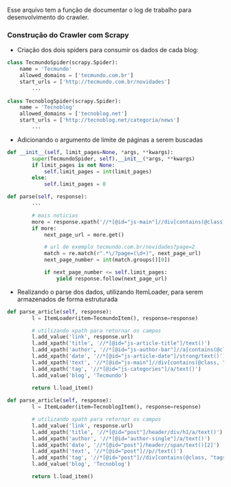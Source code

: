 Esse arquivo tem a função de documentar o log de trabalho para desenvolvimento do crawler.

### Construção do Crawler com Scrapy

- Criação dos dois spiders para consumir os dados de cada blog:
```python
class TecmundoSpider(scrapy.Spider):
	name = 'Tecmundo'
	allowed_domains = ['tecmundo.com.br']
	start_urls = ['http://tecmundo.com.br/novidades']
        ...
        
class TecnoblogSpider(scrapy.Spider):
	name = 'Tecnoblog'
	allowed_domains = ['tecnoblog.net']
	start_urls = ['http://tecnoblog.net/categoria/news']
        ...
```

- Adicionando o argumento de limite de páginas a serem buscadas
```python
def __init__(self, limit_pages=None, *args, **kwargs):
		super(TecmundoSpider, self).__init__(*args, **kwargs)
		if limit_pages is not None:
			self.limit_pages = int(limit_pages)
		else:
			self.limit_pages = 0

def parse(self, response):
        ...

		# mais noticias    
		more = response.xpath('//*[@id="js-main"]//div[contains(@class, "tec--list tec--list--lg")]/a/@href')
		if more:
			next_page_url = more.get()

			# url de exemplo tecmundo.com.br/novidades?page=2
			match = re.match(r".*\/?page=(\d+)", next_page_url)
			next_page_number = int(match.groups()[0])

			if next_page_number <= self.limit_pages:
				yield response.follow(next_page_url)

```

- Realizando o parse dos dados, utilizando ItemLoader, para serem armazenados de forma estruturada
```python
def parse_article(self, response):
		l = ItemLoader(item=TecmundoItem(), response=response)

		# utilizando xpath para retornar os campos 
		l.add_value('link', response.url)
		l.add_xpath('title', '//*[@id="js-article-title"]/text()')
		l.add_xpath('author', '//*[@id="js-author-bar"]//a[contains(@class, "tec--author__info__link")]/text()')
		l.add_xpath('date', '//*[@id="js-article-date"]/strong/text()')
		l.add_xpath('text', '//*[@id="js-main"]//div[contains(@class, "tec--article__body")]/p//text()') 
		l.add_xpath('tag', '//*[@id="js-categories"]/a/text()')
		l.add_value('blog', 'Tecmundo')

		return l.load_item()
        
def parse_article(self, response):
		l = ItemLoader(item=TecnoblogItem(), response=response)

		# utilizando xpath para retornar os campos	
		l.add_value('link', response.url)
		l.add_xpath('title', '//*[@id="post"]/header/div/h1/a/text()')
		l.add_xpath('author', '//*[@id="author-single"]/a/text()')
		l.add_xpath('date', '//*[@id="post"]/header//span/text()[2]')
		l.add_xpath('text', '//*[@id="post"]//p//text()') 
		l.add_xpath('tag', '//*[@id="post"]//div[contains(@class, "tags")]/a[contains(@rel, "tag")]/text()')
		l.add_value('blog', 'Tecnoblog')

		return l.load_item()
```